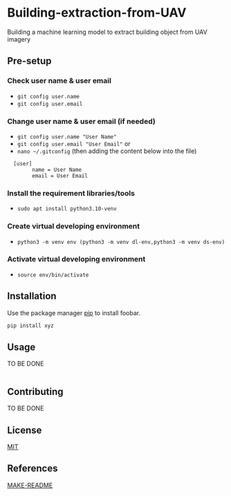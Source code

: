 # Building-extraction-from-UAV

Building a machine learning model to extract building object from UAV imagery

## Pre-setup

### Check user name & user email
 - `git config user.name`
 - `git config user.email`

### Change user name & user email (if needed)
- `git config user.name "User Name"`
- `git config user.email "User Email"` or
- `nano ~/.gitconfig` (then adding the content below into the file)
```
  [user]
        name = User Name
        email = User Email
```
### Install the requirement libraries/tools
- `sudo apt install python3.10-venv`

### Create virtual developing environment
- `python3 -m venv env (python3 -m venv dl-env,python3 -m venv ds-env)`

### Activate virtual developing environment
-  `source env/bin/activate`

## Installation

Use the package manager [pip](https://pip.pypa.io/en/stable/) to install foobar.

```bash
pip install xyz
```

## Usage

TO BE DONE
```python

```

## Contributing

TO BE DONE

## License

[MIT](https://choosealicense.com/licenses/mit/)

## References
[MAKE-README](https://www.makeareadme.com/)
